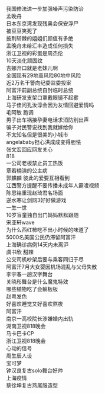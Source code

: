 我国修法进一步加强噪声污染防治  
孟晚舟  
日本东京湾发现残奥会保安浮尸  
被豆豆笑死了  
披荆斩棘的姐姐们颜值有多绝  
孟晚舟未给汇丰造成任何损失  
浙江卫视的彩蛋是周杰伦  
10天淡化顽固纹  
吉娜开口就是老妹儿啊  
全国现有29地高风险80地中风险  
近2万名干警向纪委监委投案  
阿富汗前副总统自封临时总统  
上海研发支架口罩戴眼镜不起雾  
马子佳问孔汝淳会因为友情回避爱情吗  
毛阿敏 跑调  
男子出车祸接孕妻电话求消防别出声  
骗子对民警说找到我就嫁给你  
不太知名但是很美的小城市  
angelababy担心洪成成变得胆怯  
张文宏回应网友关心  
818  
一公司老板禁止员工热饭  
章若楠演的公主病  
郭麒麟 彼此的爱要互相看到  
江西警方提醒不要传播未成年人霸凌视频  
陈思铭重现赵琦君名场面  
逆水寒让剑网3好好做游戏  
一生一世  
10岁盲童独自出门妈妈默默跟随  
宋亚轩wave  
为什么西红柿吃不出小时候的味道了  
5000名美国公民仍滞留阿富汗  
上海确诊病例14天内未离沪  
虞书欣 甜辣  
公交司机吵架后要与乘客同归于尽  
阿富汗7月大女婴因机场混乱与父母失散  
李宇春一趟汉字舞台  
关晓彤舞台是什么魔鬼特效  
哪些植物吃了会躺板板  
赵粤发色  
好喜欢睡觉又好喜欢熬夜  
阿富汗  
南京一高校院长涉嫌婚内出轨  
湖南卫视818晚会  
马卡巴卡CP  
浙江卫视818晚会  
心动的信号  
周生辰人设  
宝可梦  
钟汉良复古solo舞台好帅  
上海疫情  
蔡徐坤复古燕尾服造型  

